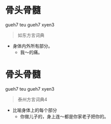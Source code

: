# 骨头骨髓
gueh7 teu gueh7 xyen3
> 如东方言词典
- 身体内外所有部分。
  - 我～的痛。

# 骨头骨髓
gueh7 teu gueh7 xyen3
> 泰州方言词典4
- 比喻身体上的每个部分
  - 你做儿子的，身上连～都是你家老子把你的。
